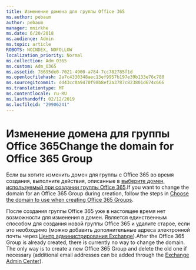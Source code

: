 ```yaml
---
title: Изменение домена для группы Office 365
ms.author: pebaum
author: pebaum
manager: mnirkhe
ms.date: 6/20/2018
ms.audience: Admin
ms.topic: article
ROBOTS: NOINDEX, NOFOLLOW
localization_priority: Normal
ms.collection: Adm_O365
ms.custom: Adm_O365
ms.assetid: 78695de0-7021-4900-a784-7cc782785f1d
ms.openlocfilehash: 2a7c4330348aec13ef9957b197e39b133e76c780
ms.sourcegitcommit: dd43cc0a9470f98b8ef2a3787c823801d674c666
ms.translationtype: MT
ms.contentlocale: ru-RU
ms.lasthandoff: 02/12/2019
ms.locfileid: "29906241"
---
```

# <a name="change-the-domain-for-office-365-group"></a><span data-ttu-id="bbd4d-102">Изменение домена для группы Office 365</span><span class="sxs-lookup"><span data-stu-id="bbd4d-102">Change the domain for Office 365 Group</span></span>

<span data-ttu-id="bbd4d-103">Если вы хотите изменить домен для группы с Office 365 во время создания, выполните действия, описанные в [выберите домен, используемый при создании группы Office 365](https://support.office.com/article/7cf5655d-e523-4bc3-a93b-3ccebf44a01a.aspx).</span><span class="sxs-lookup"><span data-stu-id="bbd4d-103">If you want to change the domain for an Office 365 Group during creation, follow the steps in [Choose the domain to use when creating Office 365 Groups](https://support.office.com/article/7cf5655d-e523-4bc3-a93b-3ccebf44a01a.aspx).</span></span>
  
<span data-ttu-id="bbd4d-p101">После создания группы Office 365 уже в настоящее время нет возможности для изменения в домен. Является единственным способом для создания новой группы Office 365 и удалите старое, если это необходимо (можно добавить дополнительные адреса электронной почты через [Центр администрирования Exchange](https://outlook.office365.com/ecp.aspx)).</span><span class="sxs-lookup"><span data-stu-id="bbd4d-p101">After the Office 365 Group is already created, there is currently no way to change the domain. The only way is to create a new Office 365 Group and delete the old one if necessary (additional email addresses can be added through the [Exchange Admin Center](https://outlook.office365.com/ecp.aspx)).</span></span>
  

